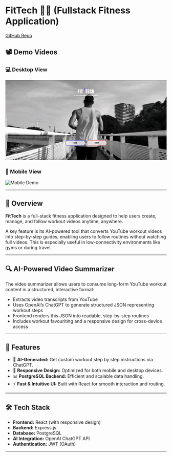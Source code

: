 # FitTech 🏋️‍♂️ (Fullstack Fitness Application)

[GitHub Repo](https://github.com/FiorenNathasia/thrivevibe-backend)

## 📽️ Demo Videos

### 💻 Desktop View

![Desktop Demo](public/gif/desktop.gif)

### 📱 Mobile View

![Mobile Demo](public/gif/mobile.gif)

---

## 🧠 Overview

**FitTech** is a full-stack fitness application designed to help users create, manage, and follow workout videos anytime, anywhere.

A key feature is its AI-powered tool that converts YouTube workout videos into step-by-step guides, enabling users to follow routines without watching full videos. This is especially useful in low-connectivity environments like gyms or during travel.

---

## 🔍 AI-Powered Video Summarizer

The video summarizer allows users to consume long-form YouTube workout content in a structured, interactive format:

- Extracts video transcripts from YouTube
- Uses OpenAI’s ChatGPT to generate structured JSON representing workout steps
- Frontend renders this JSON into readable, step-by-step routines
- Includes workout favouriting and a responsive design for cross-device access

---

## 🚀 Features

- 💬 **AI-Generated:** Get custom workout step by step instructions via ChatGPT.
- 📱 **Responsive Design:** Optimized for both mobile and desktop devices.
- 📊 **PostgreSQL Backend:** Efficient and scalable data handling.
- ⚡ **Fast & Intuitive UI:** Built with React for smooth interaction and routing.

---

## 🛠️ Tech Stack

- **Frontend:** React (with responsive design)
- **Backend:** Express.js
- **Database:** PostgreSQL
- **AI Integration:** OpenAI ChatGPT API
- **Authentication:** JWT (OAuth)

---
